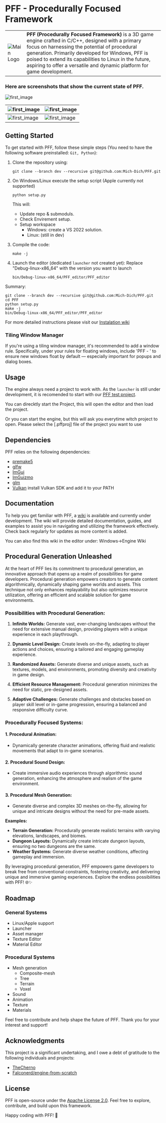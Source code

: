 # PFF - Procedurally Focused Framework

<table style="border: none; width: 100%;">
  <tr>
    <td>
      <img src="/.github/resources/Logo2.png?raw=true" alt="Main Logo" title="mich" style="max-width: 100%; height: auto; border: none;">
    </td>
    <td style="vertical-align: middle; padding-right: 20px;">
      <strong>PFF (Procedurally Focused Framework)</strong> is a 3D game engine crafted in C/C++, designed with a primary focus on harnessing the potential of procedural generation. Primarily developed for Windows, PFF is poised to extend its capabilities to Linux in the future, aspiring to offer a versatile and dynamic platform for game development.
    </td>
  </tr>
</table>

### Here are screenshots that show the current state of PFF.

![first_image](/.github/resources/Screenshot_20250413_191317.png?raw=true "image of the editor as it is now")

|![first_image](/.github/resources/Screenshot_20250413_191704.png?raw=true "image of the editor as it is now")|![first_image](/.github/resources/Screenshot_20250413_145916.png?raw=true "image of the editor as it is now")|
|-|-|
|![first_image](/.github/resources/Screenshot_20250413_191412.png?raw=true "image of the editor as it is now")|![first_image](/.github/resources/Screenshot_20250413_180229.png?raw=true "image of the editor as it is now")|

## Getting Started
To get started with PFF, follow these simple steps
(You need to have the following software preinstalled: ```Git, Python```):

1. Clone the repository using:
   ```
   git clone --branch dev --recursive git@github.com:Mich-Dich/PFF.git
   ```

2. On Windows/Linux execute the setup script (Apple currently not supported)
   ```
   python setup.py
   ```
   This will:
      - Update repo & submoduls.
      - Check Envirement setup.
      - Setup workspace
        - Windows: create a VS 2022 solution.
        - Linux: (still in dev)

3. Compile the code:
   ```
   make -j
   ```

4. Launch the editor (dedicated `launcher` not created yet):
   Replace "Debug-linux-x86_64" with the version you want to launch
   ```
   bin/Debug-linux-x86_64/PFF_editor/PFF_editor
   ```

Summary:
   ```
   git clone --branch dev --recursive git@github.com:Mich-Dich/PFF.git
   cd PFF
   python setup.py
   make -j
   bin/Debug-linux-x86_64/PFF_editor/PFF_editor
   ```

For more detailed instructions please visit our [Instalation wiki](https://github.com/Mich-Dich/PFF/wiki/Instalation)

### Tiling Window Manager
   If you're using a tiling window manager, it's recommended to add a window rule.
   Specifically, under your rules for floating windows, include 'PFF - ' to ensure new windows float by default — especially important for popups and dialog boxes.

## Usage

The engine always need a project to work with. As the `launcher` is still under development, it is recomended to start with our [PFF test project](https://github.com/Mich-Dich/PFF_test_project).

You can direcktly start the Project, this will open the editor and then load the project.

Or you can start the engine, but this will ask you everytime witch project to open. Please select the [.pffproj] file of the project you want to use

## Dependencies
PFF relies on the following dependencies:

- [premake5](https://premake.github.io/)
- [glfw](https://www.glfw.org/)
- [ImGui](https://github.com/ocornut/imgui)
- [ImGuizmo](https://github.com/CedricGuillemet/ImGuizmo)
- [glm](https://github.com/icaven/glm)
- [Vulkan](https://www.lunarg.com/vulkan-sdk/) install Vulkan SDK and add it to your PATH

## Documentation

To help you get familiar with PFF, a [wiki](https://github.com/Mich-Dich/PFF/wiki) is available and currently under development. The wiki will provide detailed documentation, guides, and examples to assist you in navigating and utilizing the framework effectively. Check back regularly for updates as more content is added.

You can also find this wiki in the editor under: Windows->Engine Wiki

## Procedural Generation Unleashed

At the heart of PFF lies its commitment to procedural generation, an innovative approach that opens up a realm of possibilities for game developers. Procedural generation empowers creators to generate content algorithmically, dynamically shaping game worlds and assets. This technique not only enhances replayability but also optimizes resource utilization, offering an efficient and scalable solution for game environments.

### Possibilities with Procedural Generation:

1. **Infinite Worlds:** Generate vast, ever-changing landscapes without the need for extensive manual design, providing players with a unique experience in each playthrough.

2. **Dynamic Level Design:** Create levels on-the-fly, adapting to player actions and choices, ensuring a tailored and engaging gameplay experience.

3. **Randomized Assets:** Generate diverse and unique assets, such as textures, models, and environments, promoting diversity and creativity in game design.

4. **Efficient Resource Management:** Procedural generation minimizes the need for static, pre-designed assets.

5. **Adaptive Challenges:** Generate challenges and obstacles based on player skill level or in-game progression, ensuring a balanced and responsive difficulty curve.

### Procedurally Focused Systems:

#### 1. Procedural Animation:
   - Dynamically generate character animations, offering fluid and realistic movements that adapt to in-game scenarios.

#### 2. Procedural Sound Design:
   - Create immersive audio experiences through algorithmic sound generation, enhancing the atmosphere and realism of the game environment.

#### 3. Procedural Mesh Generation:
   - Generate diverse and complex 3D meshes on-the-fly, allowing for unique and intricate designs without the need for pre-made assets.

**Examples:**
- **Terrain Generation:** Procedurally generate realistic terrains with varying elevations, landscapes, and biomes.
- **Dungeon Layouts:** Dynamically create intricate dungeon layouts, ensuring no two dungeons are the same.
- **Weather Systems:** Generate diverse weather conditions, affecting gameplay and immersion.

By leveraging procedural generation, PFF empowers game developers to break free from conventional constraints, fostering creativity, and delivering unique and immersive gaming experiences. Explore the endless possibilities with PFF! 🌐✨

## Roadmap

### General Systems
- Linux/Apple support
- Launcher
- Asset manager
- Texture Editor
- Material Editor

### Procedural Systems
- Mesh generation
   - Composite-mesh
   - Tree
   - Terrain
   - Voxel
- Sound
- Animation
- Texture
- Materials

Feel free to contribute and help shape the future of PFF. Thank you for your interest and support!

## Acknowledgments
This project is a significant undertaking, and I owe a debt of gratitude to the following individuals and projects:

- [TheCherno](https://github.com/TheCherno)
- [Falconerd/engine-from-scratch](https://github.com/Falconerd/engine-from-scratch)

## License

PFF is open-source under the [Apache License 2.0](LICENSE). Feel free to explore, contribute, and build upon this framework.

Happy coding with PFF! 🚀
